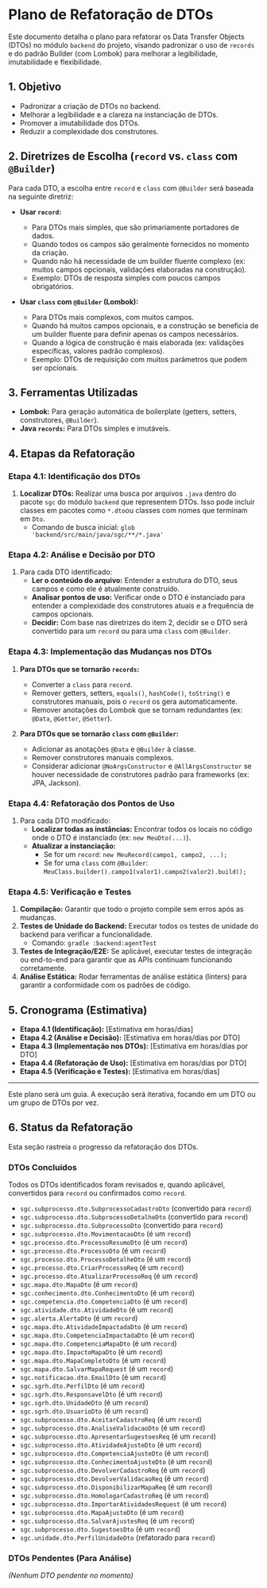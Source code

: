 # Plano de Refatoração de DTOs

Este documento detalha o plano para refatorar os Data Transfer Objects (DTOs) no módulo `backend` do projeto, visando padronizar o uso de `records` e do padrão Builder (com Lombok) para melhorar a legibilidade, imutabilidade e flexibilidade.

## 1. Objetivo

*   Padronizar a criação de DTOs no backend.
*   Melhorar a legibilidade e a clareza na instanciação de DTOs.
*   Promover a imutabilidade dos DTOs.
*   Reduzir a complexidade dos construtores.

## 2. Diretrizes de Escolha (`record` vs. `class` com `@Builder`)

Para cada DTO, a escolha entre `record` e `class` com `@Builder` será baseada na seguinte diretriz:

*   **Usar `record`:**
    *   Para DTOs mais simples, que são primariamente portadores de dados.
    *   Quando todos os campos são geralmente fornecidos no momento da criação.
    *   Quando não há necessidade de um builder fluente complexo (ex: muitos campos opcionais, validações elaboradas na construção).
    *   Exemplo: DTOs de resposta simples com poucos campos obrigatórios.

*   **Usar `class` com `@Builder` (Lombok):**
    *   Para DTOs mais complexos, com muitos campos.
    *   Quando há muitos campos opcionais, e a construção se beneficia de um builder fluente para definir apenas os campos necessários.
    *   Quando a lógica de construção é mais elaborada (ex: validações específicas, valores padrão complexos).
    *   Exemplo: DTOs de requisição com muitos parâmetros que podem ser opcionais.

## 3. Ferramentas Utilizadas

*   **Lombok:** Para geração automática de boilerplate (getters, setters, construtores, `@Builder`).
*   **Java `records`:** Para DTOs simples e imutáveis.

## 4. Etapas da Refatoração

### Etapa 4.1: Identificação dos DTOs

1.  **Localizar DTOs:** Realizar uma busca por arquivos `.java` dentro do pacote `sgc` do módulo `backend` que representem DTOs. Isso pode incluir classes em pacotes como `*.dto`ou classes com nomes que terminam em `Dto`.
    *   Comando de busca inicial: `glob 'backend/src/main/java/sgc/**/*.java'`

### Etapa 4.2: Análise e Decisão por DTO

1.  Para cada DTO identificado:
    *   **Ler o conteúdo do arquivo:** Entender a estrutura do DTO, seus campos e como ele é atualmente construído.
    *   **Analisar pontos de uso:** Verificar onde o DTO é instanciado para entender a complexidade dos construtores atuais e a frequência de campos opcionais.
    *   **Decidir:** Com base nas diretrizes do item 2, decidir se o DTO será convertido para um `record` ou para uma `class` com `@Builder`.

### Etapa 4.3: Implementação das Mudanças nos DTOs

1.  **Para DTOs que se tornarão `records`:**
    *   Converter a `class` para `record`.
    *   Remover getters, setters, `equals()`, `hashCode()`, `toString()` e construtores manuais, pois o `record` os gera automaticamente.
    *   Remover anotações do Lombok que se tornam redundantes (ex: `@Data`, `@Getter`, `@Setter`).

2.  **Para DTOs que se tornarão `class` com `@Builder`:**
    *   Adicionar as anotações `@Data` e `@Builder` à classe.
    *   Remover construtores manuais complexos.
    *   Considerar adicionar `@NoArgsConstructor` e `@AllArgsConstructor` se houver necessidade de construtores padrão para frameworks (ex: JPA, Jackson).

### Etapa 4.4: Refatoração dos Pontos de Uso

1.  Para cada DTO modificado:
    *   **Localizar todas as instâncias:** Encontrar todos os locais no código onde o DTO é instanciado (ex: `new MeuDto(...)`).
    *   **Atualizar a instanciação:**
        *   Se for um `record`: `new MeuRecord(campo1, campo2, ...);`
        *   Se for uma `class` com `@Builder`: `MeuClass.builder().campo1(valor1).campo2(valor2).build();`

### Etapa 4.5: Verificação e Testes

1.  **Compilação:** Garantir que todo o projeto compile sem erros após as mudanças.
2.  **Testes de Unidade do Backend:** Executar todos os testes de unidade do backend para verificar a funcionalidade.
    *   Comando: `gradle :backend:agentTest`
3.  **Testes de Integração/E2E:** Se aplicável, executar testes de integração ou end-to-end para garantir que as APIs continuam funcionando corretamente.
4.  **Análise Estática:** Rodar ferramentas de análise estática (linters) para garantir a conformidade com os padrões de código.

## 5. Cronograma (Estimativa)

*   **Etapa 4.1 (Identificação):** [Estimativa em horas/dias]
*   **Etapa 4.2 (Análise e Decisão):** [Estimativa em horas/dias por DTO]
*   **Etapa 4.3 (Implementação nos DTOs):** [Estimativa em horas/dias por DTO]
*   **Etapa 4.4 (Refatoração de Uso):** [Estimativa em horas/dias por DTO]
*   **Etapa 4.5 (Verificação e Testes):** [Estimativa em horas/dias]

---

Este plano será um guia. A execução será iterativa, focando em um DTO ou um grupo de DTOs por vez.

## 6. Status da Refatoração

Esta seção rastreia o progresso da refatoração dos DTOs.

### DTOs Concluídos

Todos os DTOs identificados foram revisados e, quando aplicável, convertidos para `record` ou confirmados como `record`.

*   `sgc.subprocesso.dto.SubprocessoCadastroDto` (convertido para `record`)
*   `sgc.subprocesso.dto.SubprocessoDetalheDto` (convertido para `record`)
*   `sgc.subprocesso.dto.SubprocessoDto` (convertido para `record`)
*   `sgc.subprocesso.dto.MovimentacaoDto` (é um `record`)
*   `sgc.processo.dto.ProcessoResumoDto` (é um `record`)
*   `sgc.processo.dto.ProcessoDto` (é um `record`)
*   `sgc.processo.dto.ProcessoDetalheDto` (é um `record`)
*   `sgc.processo.dto.CriarProcessoReq` (é um `record`)
*   `sgc.processo.dto.AtualizarProcessoReq` (é um `record`)
*   `sgc.mapa.dto.MapaDto` (é um `record`)
*   `sgc.conhecimento.dto.ConhecimentoDto` (é um `record`)
*   `sgc.competencia.dto.CompetenciaDto` (é um `record`)
*   `sgc.atividade.dto.AtividadeDto` (é um `record`)
*   `sgc.alerta.AlertaDto` (é um `record`)
*   `sgc.mapa.dto.AtividadeImpactadaDto` (é um `record`)
*   `sgc.mapa.dto.CompetenciaImpactadaDto` (é um `record`)
*   `sgc.mapa.dto.CompetenciaMapaDto` (é um `record`)
*   `sgc.mapa.dto.ImpactoMapaDto` (é um `record`)
*   `sgc.mapa.dto.MapaCompletoDto` (é um `record`)
*   `sgc.mapa.dto.SalvarMapaRequest` (é um `record`)
*   `sgc.notificacao.dto.EmailDto` (é um `record`)
*   `sgc.sgrh.dto.PerfilDto` (é um `record`)
*   `sgc.sgrh.dto.ResponsavelDto` (é um `record`)
*   `sgc.sgrh.dto.UnidadeDto` (é um `record`)
*   `sgc.sgrh.dto.UsuarioDto` (é um `record`)
*   `sgc.subprocesso.dto.AceitarCadastroReq` (é um `record`)
*   `sgc.subprocesso.dto.AnaliseValidacaoDto` (é um `record`)
*   `sgc.subprocesso.dto.ApresentarSugestoesReq` (é um `record`)
*   `sgc.subprocesso.dto.AtividadeAjusteDto` (é um `record`)
*   `sgc.subprocesso.dto.CompetenciaAjusteDto` (é um `record`)
*   `sgc.subprocesso.dto.ConhecimentoAjusteDto` (é um `record`)
*   `sgc.subprocesso.dto.DevolverCadastroReq` (é um `record`)
*   `sgc.subprocesso.dto.DevolverValidacaoReq` (é um `record`)
*   `sgc.subprocesso.dto.DisponibilizarMapaReq` (é um `record`)
*   `sgc.subprocesso.dto.HomologarCadastroReq` (é um `record`)
*   `sgc.subprocesso.dto.ImportarAtividadesRequest` (é um `record`)
*   `sgc.subprocesso.dto.MapaAjusteDto` (é um `record`)
*   `sgc.subprocesso.dto.SalvarAjustesReq` (é um `record`)
*   `sgc.subprocesso.dto.SugestoesDto` (é um `record`)
*   `sgc.unidade.dto.PerfilUnidadeDto` (refatorado para `record`)

### DTOs Pendentes (Para Análise)

*(Nenhum DTO pendente no momento)*
